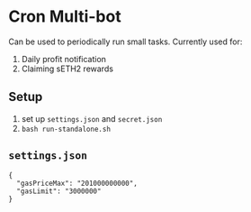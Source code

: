 # Cron Multi-bot

Can be used to periodically run small tasks.
Currently used for:

1. Daily profit notification
2. Claiming sETH2 rewards

## Setup

1. set up `settings.json` and `secret.json`
1. `bash run-standalone.sh`

## `settings.json`
```
{
  "gasPriceMax": "201000000000",
  "gasLimit": "3000000"
}
```
